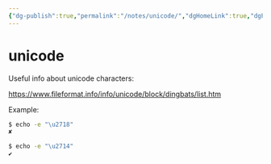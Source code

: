 ```yaml
---
{"dg-publish":true,"permalink":"/notes/unicode/","dgHomeLink":true,"dgPassFrontmatter":false}
---
```


# unicode

Useful info about unicode characters:

<https://www.fileformat.info/info/unicode/block/dingbats/list.htm>

Example:
```bash
$ echo -e "\u2718"
✘

$ echo -e "\u2714"
✔
```